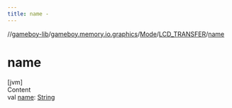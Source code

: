 ```yaml
---
title: name -
---
```

//[gameboy-lib](../../../index.md)/[gameboy.memory.io.graphics](../../index.md)/[Mode](../index.md)/[LCD_TRANSFER](index.md)/[name](name.md)



# name  
[jvm]  
Content  
val [name](name.md): [String](https://kotlinlang.org/api/latest/jvm/stdlib/kotlin/-string/index.html)  



